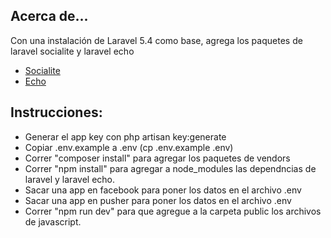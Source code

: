 ## Acerca de...

Con una instalación de Laravel 5.4 como base, agrega los paquetes de laravel socialite y laravel echo
- [Socialite](https://github.com/laravel/socialite)
- [Echo](https://laravel.com/docs/5.4/broadcasting#installing-laravel-echo)

## Instrucciones:

- Generar el app key con php artisan key:generate
- Copiar .env.example a .env (cp .env.example .env)
- Correr "composer install" para agregar los paquetes de vendors
- Correr "npm install" para agregar a node_modules las dependncias de laravel y laravel echo.
- Sacar una app en facebook para poner los datos en el archivo .env
- Sacar una app en pusher para poner los datos en el archivo .env
- Correr "npm run dev" para que agregue a la carpeta public los archivos de javascript.
